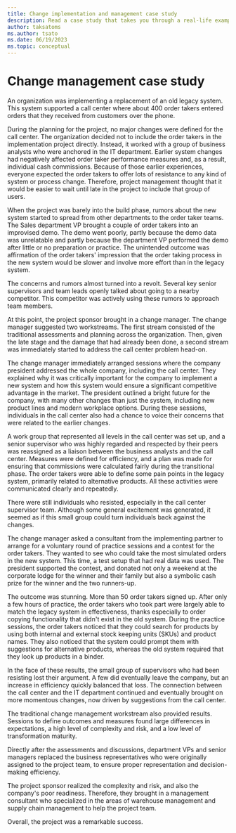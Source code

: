 ```yaml
---
title: Change implementation and management case study
description: Read a case study that takes you through a real-life example of how one Dynamics 365 customer approached change management.
author: taksatoms
ms.author: tsato
ms.date: 06/19/2023
ms.topic: conceptual
---
```


# Change management case study

An organization was implementing a replacement of an old legacy system. This system supported a call center where about 400 order takers entered orders that they received from customers over the phone.

During the planning for the project, no major changes were defined for the call center. The organization decided not to include the order takers in the implementation project directly. Instead, it worked with a group of business analysts who were anchored in the IT department. Earlier system changes had negatively affected order taker performance measures and, as a result, individual cash commissions. Because of those earlier experiences, everyone expected the order takers to offer lots of resistance to any kind of system or process change. Therefore, project management thought that it would be easier to wait until late in the project to include that group of users.

When the project was barely into the build phase, rumors about the new system started to spread from other departments to the order taker teams. The Sales department VP brought a couple of order takers into an improvised demo. The demo went poorly, partly because the demo data was unrelatable and partly because the department VP performed the demo after little or no preparation or practice. The unintended outcome was affirmation of the order takers' impression that the order taking process in the new system would be slower and involve more effort than in the legacy system.

The concerns and rumors almost turned into a revolt. Several key senior supervisors and team leads openly talked about going to a nearby competitor. This competitor was actively using these rumors to approach team members.

At this point, the project sponsor brought in a change manager. The change manager suggested two workstreams. The first stream consisted of the traditional assessments and planning across the organization. Then, given the late stage and the damage that had already been done, a second stream was immediately started to address the call center problem head-on.

The change manager immediately arranged sessions where the company president addressed the whole company, including the call center. They explained why it was critically important for the company to implement a new system and how this system would ensure a significant competitive advantage in the market. The president outlined a bright future for the company, with many other changes than just the system, including new product lines and modern workplace options. During these sessions, individuals in the call center also had a chance to voice their concerns that were related to the earlier changes.

A work group that represented all levels in the call center was set up, and a senior supervisor who was highly regarded and respected by their peers was reassigned as a liaison between the business analysts and the call center. Measures were defined for efficiency, and a plan was made for ensuring that commissions were calculated fairly during the transitional phase. The order takers were able to define some pain points in the legacy system, primarily related to alternative products. All these activities were communicated clearly and repeatedly.

There were still individuals who resisted, especially in the call center supervisor team. Although some general excitement was generated, it seemed as if this small group could turn individuals back against the changes.

The change manager asked a consultant from the implementing partner to arrange for a voluntary round of practice sessions and a contest for the order takers. They wanted to see who could take the most simulated orders in the new system. This time, a test setup that had real data was used. The president supported the contest, and donated not only a weekend at the corporate lodge for the winner and their family but also a symbolic cash prize for the winner and the two runners-up.

The outcome was stunning. More than 50 order takers signed up. After only a few hours of practice, the order takers who took part were largely able to match the legacy system in effectiveness, thanks especially to order copying functionality that didn't exist in the old system. During the practice sessions, the order takers noticed that they could search for products by using both internal and external stock keeping units (SKUs) and product names. They also noticed that the system could prompt them with suggestions for alternative products, whereas the old system required that they look up products in a binder.

In the face of these results, the small group of supervisors who had been resisting lost their argument. A few did eventually leave the company, but an increase in efficiency quickly balanced that loss. The connection between the call center and the IT department continued and eventually brought on more momentous changes, now driven by suggestions from the call center.

The traditional change management workstream also provided results. Sessions to define outcomes and measures found large differences in expectations, a high level of complexity and risk, and a low level of transformation maturity.

Directly after the assessments and discussions, department VPs and senior managers replaced the business representatives who were originally assigned to the project team, to ensure proper representation and decision-making efficiency.

The project sponsor realized the complexity and risk, and also the company's poor readiness. Therefore, they brought in a management consultant who specialized in the areas of warehouse management and supply chain management to help the project team.

Overall, the project was a remarkable success.
